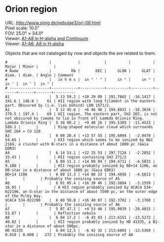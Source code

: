 # Orion region

URL: <http://www.simg.de/nebulae3/ori-06.html>  
Pixel scale: 10.0"  
FOV: 25.0° × 34.0°  
Viewer: [A1-A8 in H-alpha and Continuum](http://www.simg.de/nebulae3/ori-06-hbr.vhtml?nav=0&cvn-00tbl=1&cvn-00uo=~3%22A1%22%2C78.4968%2C10.4857%2C341.662%2C146.686%2C61%2C%22HII%20region%20with%20long%20filament%20in%20the%20eastern%20part.%20Obscured%20by%20~1i.e.%20lies%20behind~2%20LDN%201571%2F2.%22~4%2C~3%22A2%22%2C78.1899%2C6.7794%2C279.580%2C197.400%2C69%2C%22HII%20region.%20The%20eastern%20part%2C%20SH2%20265%2C%20is%20not%20not%20obscured%20by%20~1seems%20to%20lie%20in%20front%20of~2%20Lambda%20Orionis%20Ring.%22~4%2C~3%22Lambda%20Orionis%20Ring%22%2C84.5007%2C9.8071%2C589.160%2C%22Ring-shaped%20molecular%20cloud%20which%20surrounds%20SH2%20264%20%3D%20CO%20128%22~4%2C~3%22A3%22%2C92.0852%2C13.9653%2C54.650%2C%22HII%20region%20which%20seems%20to%20be%20ionized%20by%20NGC%202169%2C%20a%20cluster%20with%20B-stars%20in%20a%20distance%20of%20about%201000%20pc%20~1Gaia%20EDR3~2%22~4%2C~3%22A4%22%2C93.7211%2C12.4314%2C15.430%2C%22HII%20region%20containing%20SH2%20271%2F2%22~4%2C~3%22A5%22%2C90.0461%2C14.1512%2C9.180%2C%22HII%20region%20probably%20ionized%20by%20BD%2B14%201106%2C%20an%20OB-star%20in%20a%20distance%20of%20about%201800%20pc%20~1Gaia%20EDR3~2%22~4%2C~3%22BD%2B14%201106%22%2C90.0553%2C14.1396%2C%22Probably%20the%20ionizing%20source%20of%20A5%22~4%2C~3%22A6%22%2C90.2727%2C16.6627%2C16.857%2C%22A%20HII%20region%20probably%20ionized%20by%20UCAC4%20534-022196%2C%20an%20O-star%20in%20the%20distance%20of%20about%207500%20pc%2C%20on%20the%20outer%20edge%20of%20the%20Milky%20Way.%22~4%2C~3%22UCAC4%20534-022196%22%2C90.2451%2C16.6686%2C%22Probably%20the%20ionizing%20source%20of%20A6%22~4%2C~3%22A7%22%2C76.9462%2C4.8961%2C53.870%2C%22Reflection%20nebula%22~4%2C~3%22A8%22%2C91.0715%2C-6.7176%2C40.820%2C%22HII%20region%20probably%20ionized%20by%20HD%2041335%2C%20a%20B1-star%20in%20a%20distance%20of%20about%20500pc.%22~4%2C~3%22HD%2041335%22%2C91.0563%2C-6.7090%2C0.010%2C0.000%2C272%2C%22Probably%20the%20ionizing%20source%20of%20A8%22~4)  
Viewer: [A1-A6, A8 in H-alpha](http://www.simg.de/nebulae3/ori-06-h.vhtml?nav=0&cvn-00tbl=1&cvn-00uo=~3%22A1%22%2C78.4968%2C10.4857%2C341.662%2C146.686%2C61%2C%22HII%20region%20with%20long%20filament%20in%20the%20eastern%20part.%20Obscured%20by%20~1i.e.%20lies%20behind~2%20LDN%201571%2F2.%22~4%2C~3%22A2%22%2C78.1899%2C6.7794%2C279.580%2C197.400%2C69%2C%22HII%20region.%20The%20eastern%20part%2C%20SH2%20265%2C%20is%20not%20not%20obscured%20by%20~1seems%20to%20lie%20in%20front%20of~2%20Lambda%20Orionis%20Ring.%22~4%2C~3%22Lambda%20Orionis%20Ring%22%2C84.5007%2C9.8071%2C589.160%2C%22Ring-shaped%20molecular%20cloud%20which%20surrounds%20SH2%20264%20%3D%20CO%20128%22~4%2C~3%22A3%22%2C92.0852%2C13.9653%2C54.650%2C%22HII%20region%20which%20seems%20to%20be%20ionized%20by%20NGC%202169%2C%20a%20cluster%20with%20B-stars%20in%20a%20distance%20of%20about%201000%20pc%20~1Gaia%20EDR3~2%22~4%2C~3%22A4%22%2C93.7211%2C12.4314%2C15.430%2C%22HII%20region%20containing%20SH2%20271%2F2%22~4%2C~3%22A5%22%2C90.0461%2C14.1512%2C9.180%2C%22HII%20region%20probably%20ionized%20by%20BD%2B14%201106%2C%20an%20OB-star%20in%20a%20distance%20of%20about%201800%20pc%20~1Gaia%20EDR3~2%22~4%2C~3%22BD%2B14%201106%22%2C90.0553%2C14.1396%2C%22Probably%20the%20ionizing%20source%20of%20A5%22~4%2C~3%22A6%22%2C90.2727%2C16.6627%2C16.857%2C%22A%20HII%20region%20probably%20ionized%20by%20UCAC4%20534-022196%2C%20an%20O-star%20in%20the%20distance%20of%20about%207500%20pc%2C%20on%20the%20outer%20edge%20of%20the%20Milky%20Way.%22~4%2C~3%22UCAC4%20534-022196%22%2C90.2451%2C16.6686%2C%22Probably%20the%20ionizing%20source%20of%20A6%22~4%2C~3%22A8%22%2C91.0715%2C-6.7176%2C40.820%2C%22HII%20region%20probably%20ionized%20by%20HD%2041335%2C%20a%20B1-star%20in%20a%20distance%20of%20about%20500pc.%22~4%2C~3%22HD%2041335%22%2C91.0563%2C-6.7090%2C0.010%2C0.000%2C272%2C%22Probably%20the%20ionizing%20source%20of%20A8%22~4)  

Objects that are not cataloged by now and objects the are related to them.

    #                   |            |           |          |          | Major | Minor |       | 
    # Name              |         RA |       DEC |     GLON |     GLAT | diam. | diam. | Angle | Comment
    #                   |   in h m s |  in ° ' " |     in ° |     in ° |  in ' |  in ' |  in ° | 
    # ------------------+------------+-----------+----------+----------+-------+-------+-------+----------
    A1                  |  5 13 59.2 | +10 29 09 | 191.7602 | -16.1417 | 341.6 | 146.6 |    61 | HII region with long filament in the eastern part. Obscured by (i.e. lies behind) LDN 1571/2.
    A2                  |  5 12 45.6 |  +6 46 46 | 194.8831 | -18.3634 | 279.5 | 197.4 |    69 | HII region. The eastern part, SH2 265, is not not obscured by (seems to lie in front of) Lambda Orionis Ring.
    Lambda Orionis Ring |  5 38 00.2 |  +9 48 26 | 195.5303 | -11.4523 | 589.1 |       |       | Ring-shaped molecular cloud which surrounds SH2 264 = CO 128
    A3                  |  6 08 20.4 | +13 57 55 | 195.6004 |  -2.9470 | 54.65 |       |       | HII region which seems to be ionized by NGC 2169, a cluster with B-stars in a distance of about 1000 pc (Gaia EDR3)
    A4                  |  6 14 53.1 | +12 25 53 | 197.7124 |  -2.2852 | 15.43 |       |       | HII region containing SH2 271/2
    A5                  |  6 00 11.1 | +14 09 04 | 194.4711 |  -4.5833 | 9.180 |       |       | HII region probably ionized by BD+14 1106, an OB-star in a distance of about 1800 pc (Gaia EDR3)
    BD+14 1106          |  6 00 13.3 | +14 08 23 | 194.4856 |  -4.5813 |       |       |       | Probably the ionizing source of A5
    A6                  |  6 01 05.4 | +16 39 46 | 192.3884 |  -3.1559 | 16.85 |       |       | A HII region probably ionized by UCAC4 534-022196, an O-star in the distance of about 7500 pc, on the outer edge of the Milky Way.
    UCAC4 534-022196    |  6 00 58.8 | +16 40 07 | 192.3702 |  -3.1760 |       |       |       | Probably the ionizing source of A6
    A7                  |  5 07 47.1 |  +4 53 46 | 195.9019 | -20.4015 | 53.87 |       |       | Reflection nebula
    A8                  |  6 04 17.2 |  -6 43 03 | 213.6151 | -13.5272 | 40.82 |       |       | HII region probably ionized by HD 41335, a B1-star in a distance of about 500pc.
    HD 41335            |  6 04 13.5 |  -6 42 32 | 213.6003 | -13.5369 | 0.010 | 0.000 |   272 | Probably the ionizing source of A8
